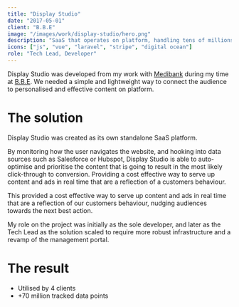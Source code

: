 ```yaml
---
title: "Display Studio"
date: "2017-05-01"
client: "B.B.E"
image: "/images/work/display-studio/hero.png"
description: "SaaS that operates on platform, handling tens of millions of events to optimise and deliver content"
icons: ["js", "vue", "laravel", "stripe", "digital ocean"]
role: "Tech Lead, Developer"
---
```


Display Studio was developed from my work with [Medibank](https://www.medibank.com.au)
during my time at [B.B.E](https://bbe.io). We needed a simple and lightweight
way to connect the audience to personalised and effective content on platform.

# The solution

Display Studio was created as its own standalone SaaS platform.

By monitoring how the user navigates the website, and hooking into data sources
such as Salesforce or Hubspot, Display Studio is able to auto-optimise and
prioritise the content that is going to result in the most likely click-through
to conversion. Providing a cost effective way to serve up content and ads in
real time that are a reflection of a customers behaviour.

This provided a cost effective way to serve up content and ads in real
time that are a reflection of our customers behaviour, nudging audiences towards
the next best action.

My role on the project was initially as the sole developer, and later as the
Tech Lead as the solution scaled to require more robust infrastructure and a
revamp of the management portal.

# The result

- Utilised by 4 clients
- +70 million tracked data points
